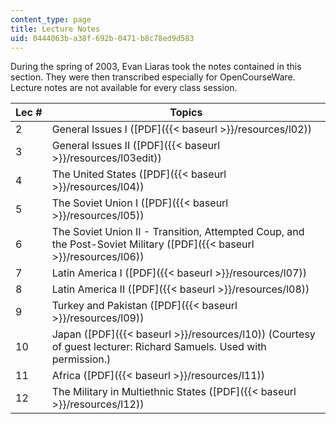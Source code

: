 ```yaml
---
content_type: page
title: Lecture Notes
uid: 0444063b-a38f-692b-0471-b8c78ed9d583
---
```


During the spring of 2003, Evan Liaras took the notes contained in this section. They were then transcribed especially for OpenCourseWare. Lecture notes are not available for every class session.

| Lec # | Topics |
| --- | --- |
| 2 | General Issues I ([PDF]({{< baseurl >}}/resources/l02)) |
| 3 | General Issues II ([PDF]({{< baseurl >}}/resources/l03edit)) |
| 4 | The United States ([PDF]({{< baseurl >}}/resources/l04)) |
| 5 | The Soviet Union I ([PDF]({{< baseurl >}}/resources/l05)) |
| 6 | The Soviet Union II - Transition, Attempted Coup, and the Post-Soviet Military ([PDF]({{< baseurl >}}/resources/l06)) |
| 7 | Latin America I ([PDF]({{< baseurl >}}/resources/l07)) |
| 8 | Latin America II ([PDF]({{< baseurl >}}/resources/l08)) |
| 9 | Turkey and Pakistan ([PDF]({{< baseurl >}}/resources/l09)) |
| 10 | Japan ([PDF]({{< baseurl >}}/resources/l10)) (Courtesy of guest lecturer: Richard Samuels. Used with permission.) |
| 11 | Africa ([PDF]({{< baseurl >}}/resources/l11)) |
| 12 | The Military in Multiethnic States ([PDF]({{< baseurl >}}/resources/l12))